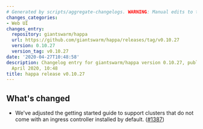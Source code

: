 ```yaml
---
# Generated by scripts/aggregate-changelogs. WARNING: Manual edits to this files will be overwritten.
changes_categories:
- Web UI
changes_entry:
  repository: giantswarm/happa
  url: https://github.com/giantswarm/happa/releases/tag/v0.10.27
  version: 0.10.27
  version_tag: v0.10.27
date: '2020-04-27T10:48:58'
description: Changelog entry for giantswarm/happa version 0.10.27, published on 27
  April 2020, 10:48
title: happa release v0.10.27
---
```


## What's changed

- We've adjusted the getting started guide to support clusters that do not come with an ingress controller installed by default. ([#1387](https://github.com/giantswarm/happa/pull/1387))

